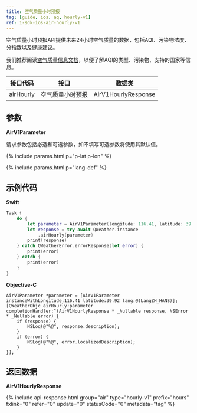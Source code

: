 ```yaml
---
title: 空气质量小时预报
tag: [guide, ios, aq, hourly-v1]
ref: 1-sdk-ios-air-hourly-v1
---
```


空气质量小时预报API提供未来24小时空气质量的数据，包括AQI、污染物浓度、分指数以及健康建议。

我们推荐阅读[空气质量信息文档](/docs/resource/air-info/)，以便了解AQI的类型、污染物、支持的国家等信息。

| 接口代码 | 接口                         | 数据类       |
| --------------- | ---------------------------- | ------------ |
| airHourly | 空气质量小时预报    | AirV1HourlyResponse |

## 参数 

**AirV1Parameter**

请求参数包括必选和可选参数，如不填写可选参数将使用其默认值。

{% include params.html p="p-lat p-lon" %}

{% include params.html p="lang-def" %}

## 示例代码

**Swift**

```swift
Task {
    do {
        let parameter = AirV1Parameter(longitude: 116.41, latitude: 39.92)
        let response = try await QWeather.instance
            .airHourly(parameter)
        print(response)
    } catch QWeatherError.errorResponse(let error) {
        print(error)
    } catch {
        print(error)
    }
}
```

**Objective-C**

```objc
AirV1Parameter *parameter = [AirV1Parameter instanceWithLongitude:116.41 latitude:39.92 lang:@(LangZH_HANS)];
[QWeatherObjc airHourly:parameter completionHandler:^(AirV1HourlyResponse * _Nullable response, NSError * _Nullable error) {
    if (response) {
        NSLog(@"%@", response.description);
    }
    if (error) {
        NSLog(@"%@", error.localizedDescription);
    }
}];
```

## 返回数据

**AirV1HourlyResponse**

{% include api-response.html group="air" type="hourly-v1" prefix="hours" fxlink="0" refer="0" update="0" statusCode="0" metadata="tag"   %}

